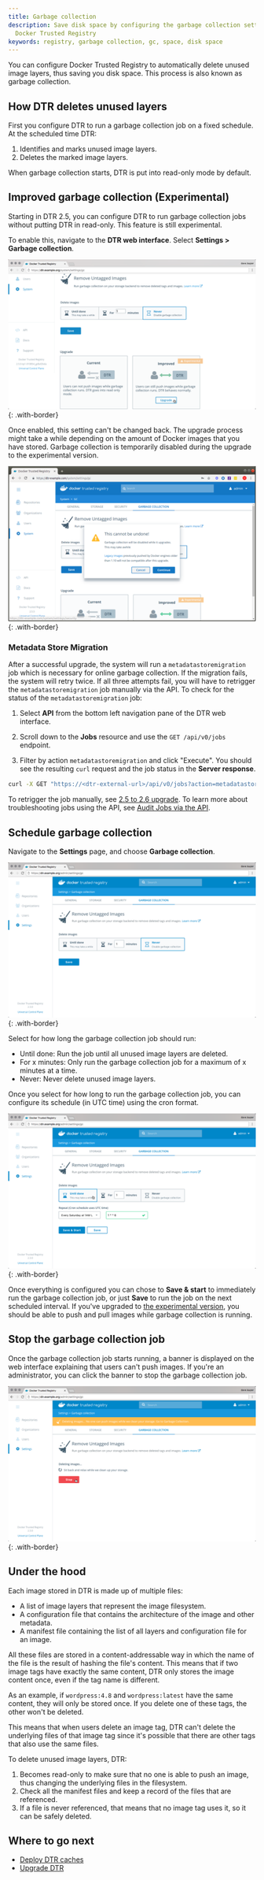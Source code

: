 ```yaml
---
title: Garbage collection
description: Save disk space by configuring the garbage collection settings in
  Docker Trusted Registry
keywords: registry, garbage collection, gc, space, disk space
---
```


You can configure Docker Trusted Registry to automatically delete unused image
layers, thus saving you disk space. This process is also known as garbage collection.

## How DTR deletes unused layers

First you configure DTR to run a garbage collection job on a fixed schedule. At
the scheduled time DTR:

1. Identifies and marks unused image layers.
2. Deletes the marked image layers.

When garbage collection starts, DTR is put into read-only mode by default.

## Improved garbage collection (Experimental)

Starting in DTR 2.5, you can configure DTR to run garbage collection jobs
without putting DTR in read-only. This feature is still experimental.

To enable this, navigate to the **DTR web interface**. Select **Settings > Garbage collection**.

![upgrade garbage collection](../../images/garbage-collection-0.png){: .with-border}

Once enabled, this setting can't be changed back. The upgrade process might
take a while depending on the amount of Docker images that you have stored. Garbage collection is temporarily 
disabled during the upgrade to the experimental version.
 
![upgrade garbage collection](../../images/garbage-collection-upgrade.png){: .with-border}

### Metadata Store Migration

After a successful upgrade, the system will run a `metadatastoremigration` job which is necessary for online garbage collection. If the migration fails, the system will retry twice. If all three attempts fail, you will have to retrigger the `metadatastoremigration` job manually via the API. To check for the status of the `metadatastoremigration` job:

1.  Select **API** from the bottom left navigation pane of the DTR web interface. 

2.  Scroll down to the **Jobs** resource and use the `GET /api/v0/jobs` endpoint. 

3.  Filter by action `metadatastoremigration` and click "Execute". You should see the resulting `curl` request and the job status in the **Server response**.

```bash
curl -X GET "https://<dtr-external-url>/api/v0/jobs?action=metadatastoremigration&worker=any&running=any" -H "accept: application/json"
```
To retrigger the job manually, see [2.5 to 2.6 upgrade](../upgrade#25-to-26-upgrade). To learn more about troubleshooting jobs using the API, see [Audit Jobs via the API](../manage-jobs/audit-jobs-via-api/).

## Schedule garbage collection

Navigate to the **Settings** page, and choose **Garbage collection**.

![](../../images/garbage-collection-1.png){: .with-border}

Select for how long the garbage collection job should run:
* Until done: Run the job until all unused image layers are deleted.
* For x minutes: Only run the garbage collection job for a maximum of x minutes
at a time.
* Never: Never delete unused image layers.

Once you select for how long to run the garbage collection job, you can
configure its schedule (in UTC time) using the cron format.

![](../../images/garbage-collection-2.png){: .with-border}

Once everything is configured you can chose to **Save & start** to immediately
run the garbage collection job, or just **Save** to run the job on the next
scheduled interval. If you've upgraded to [the experimental version](#improved-garbage-collection), you 
should be able to push and pull images while garbage collection is running.

## Stop the garbage collection job

Once the garbage collection job starts running, a banner is displayed on the
web interface explaining that users can't push images. If you're an administrator, you can click the banner to stop the garbage
collection job.

![](../../images/garbage-collection-3.png){: .with-border}

## Under the hood

Each image stored in DTR is made up of multiple files:

* A list of image layers that represent the image filesystem.
* A configuration file that contains the architecture of the image and other
metadata.
* A manifest file containing the list of all layers and configuration file for
an image.

All these files are stored in a content-addressable way in which the name of
the file is the result of hashing the file's content. This means that if two
image tags have exactly the same content, DTR only stores the image content
once, even if the tag name is different.

As an example, if `wordpress:4.8` and `wordpress:latest` have the same content,
they will only be stored once. If you delete one of these tags, the other won't
be deleted.

This means that when users delete an image tag, DTR can't delete the underlying
files of that image tag since it's possible that there are other tags that
also use the same files.

To delete unused image layers, DTR:
1. Becomes read-only to make sure that no one is able to push an image, thus
changing the underlying files in the filesystem.
2. Check all the manifest files and keep a record of the files that are
referenced.
3. If a file is never referenced, that means that no image tag uses it, so it
can be safely deleted.

## Where to go next

- [Deploy DTR caches](deploy-caches/index.md)
- [Upgrade DTR](../upgrade/)
